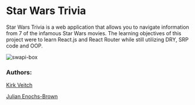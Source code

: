 # Star Wars Trivia
Star Wars Trivia is a web application that allows you to navigate information from 7 of the infamous Star Wars movies.
The learning objectives of this project were to learn React.js and React Router while still utilizing DRY, SRP code and OOP.

![swapi-box](https://user-images.githubusercontent.com/48660739/66855177-51407600-ef72-11e9-9495-67acf3012bae.png)

### Authors: 
[Kirk Veitch](https://github.com/KVeitch)

[Julian Enochs-Brown](https://github.com/julianenochs)
